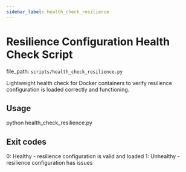 ```yaml
---
sidebar_label: health_check_resilience
---
```


# Resilience Configuration Health Check Script

  file_path: `scripts/health_check_resilience.py`

Lightweight health check for Docker containers to verify resilience configuration
is loaded correctly and functioning.

## Usage

python health_check_resilience.py

## Exit codes

0: Healthy - resilience configuration is valid and loaded
1: Unhealthy - resilience configuration has issues
